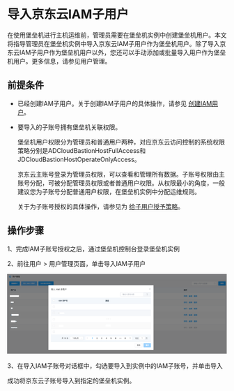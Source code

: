 # 导入京东云IAM子用户
在使用堡垒机进行主机运维前，管理员需要在堡垒机实例中创建堡垒机用户。本文将指导管理员在堡垒机实例中导入京东云IAM子用户作为堡垒机用户。除了导入京东云IAM子用户作为堡垒机用户以外，您还可以手动添加或批量导入用户作为堡垒机用户。更多信息，请参见用户管理。

## 前提条件
* 已经创建IAM子用户。关于创建IAM子用户的具体操作，请参见 [创建IAM用户](../../IAM/Identity-Management/Sub-User.md)。
* 要导入的子账号拥有堡垒机关联权限。

  堡垒机用户权限分为管理员和普通用户两种，对应京东云访问控制的系统权限策略分别是ADCloudBastionHostFullAccess和JDCloudBastionHostOperateOnlyAccess。
  
  京东云主账号登录为管理员权限，可以查看和管理所有数据。子账号权限由主账号分配，可被分配管理员权限或者普通用户权限。从权限最小的角度，一般建议您为子账号分配普通用户权限，在堡垒机实例中分配运维规则。

  关于为子账号授权的具体操作，请参见为 [给子用户授予策略](../../Management/IAM/Identity-Management/Sub-User.md)。

## 操作步骤

1、完成IAM子账号授权之后，通过堡垒机控制台登录堡垒机实例

2、前往用户 > 用户管理页面，单击导入IAM子用户

![](/image/Bastion/import-iam.png) 

3、在导入IAM子账号对话框中，勾选要导入到实例中的IAM子账号，并单击导入

成功将京东云子账号导入到指定的堡垒机实例。

